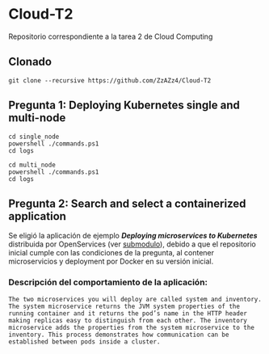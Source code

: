 # Cloud-T2

Repositorio correspondiente a la tarea 2 de Cloud Computing
## Clonado

```
git clone --recursive https://github.com/ZzAZz4/Cloud-T2
```


## Pregunta 1: Deploying Kubernetes single and multi-node 

```
cd single_node
powershell ./commands.ps1
cd logs
```

```
cd multi_node
powershell ./commands.ps1
cd logs
```

## Pregunta 2: Search and select a containerized application 

Se eligió la aplicación de ejemplo **_Deploying microservices to Kubernetes_** distribuida por OpenServices (ver [submodulo](https://github.com/openliberty/guide-kubernetes-intro/tree/bae4d556a9547ddd5fb57225b10f5b1626051930)), debido a que el repositorio inicial cumple con las condiciones de la pregunta, al contener microservicios y deployment por Docker en su versión inicial.

### Descripción del comportamiento de la aplicación: 

```
The two microservices you will deploy are called system and inventory. The system microservice returns the JVM system properties of the running container and it returns the pod’s name in the HTTP header making replicas easy to distinguish from each other. The inventory microservice adds the properties from the system microservice to the inventory. This process demonstrates how communication can be established between pods inside a cluster.
```



